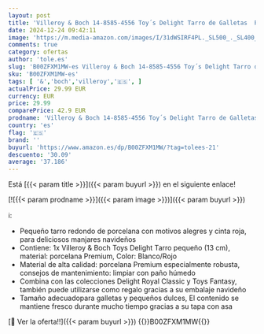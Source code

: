 ```yaml
---
layout: post
title: 'Villeroy & Boch 14-8585-4556 Toy´s Delight Tarro de Galletas  Porcelana  Blanco/Multicolor  Pequeño'
date: 2024-12-24 09:42:11
image: 'https://m.media-amazon.com/images/I/31dWSIRF4PL._SL500_._SL400_.jpg'
comments: true
category: ofertas
author: 'tole.es'
slug: 'B00ZFXM1MW-es Villeroy & Boch 14-8585-4556 Toy´s Delight Tarro de...'
sku: 'B00ZFXM1MW-es'
tags: [ '&','boch','villeroy','🇪🇸', ]
actualPrice: 29.99 EUR
currency: EUR
price: 29.99
comparePrice: 42.9 EUR
prodname: 'Villeroy & Boch 14-8585-4556 Toy´s Delight Tarro de Galletas  Porcelana  Blanco/Multicolor  Pequeño'
country: 'es'
flag: '🇪🇸'
brand: ''
buyurl: 'https://www.amazon.es/dp/B00ZFXM1MW/?tag=tolees-21'
descuento: '30.09'
average: '37.186'
---
```


Está [{{< param title >}}]({{< param buyurl >}}) en el siguiente enlace!

[![{{< param prodname >}}]({{< param image >}})]({{< param buyurl >}})

ℹ️:

- Pequeño tarro redondo de porcelana con motivos alegres y cinta roja, para deliciosos manjares navideños
- Contiene: 1x Villeroy & Boch Toys Delight Tarro pequeño (13 cm), material: porcelana Premium, Color: Blanco/Rojo
- Material de alta calidad: porcelana Premium especialmente robusta, consejos de mantenimiento: limpiar con paño húmedo
- Combina con las colecciones Delight Royal Classic y Toys Fantasy, también puede utilizarse como regalo gracias a su embalaje navideño
- Tamaño adecuadopara galletas y pequeños dulces, El contenido se mantiene fresco durante mucho tiempo gracias a su tapa con asa

[🛒 Ver la oferta!!]({{< param buyurl >}})
{{<world>}}B00ZFXM1MW{{</world>}}
